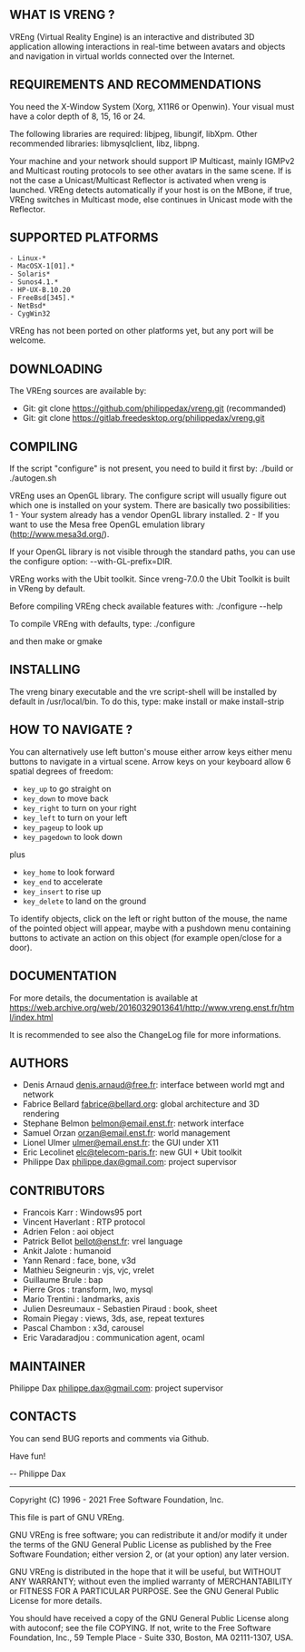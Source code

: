 WHAT IS VRENG ?
---------------
VREng (Virtual Reality Engine) is an interactive and distributed 3D application
allowing interactions in real-time between avatars and objects and navigation
in virtual worlds connected over the Internet.


REQUIREMENTS AND RECOMMENDATIONS
--------------------------------
You need the X-Window System (Xorg, X11R6 or Openwin).
Your visual must have a color depth of 8, 15, 16 or 24.

The following libraries are required: libjpeg, libungif, libXpm.
Other recommended libraries: libmysqlclient, libz, libpng.

Your machine and your network should support IP Multicast, mainly IGMPv2
and Multicast routing protocols to see other avatars in the same scene.
If is not the case a Unicast/Multicast Reflector is activated when vreng
is launched. VREng detects automatically if your host is on the MBone,
if true, VREng switches in Multicast mode, else continues in Unicast mode
with the Reflector.


SUPPORTED PLATFORMS
-------------------
	- Linux-*
	- MacOSX-1[01].*
	- Solaris*
	- Sunos4.1.*
	- HP-UX-B.10.20
	- FreeBsd[345].*
	- NetBsd*
	- CygWin32

VREng has not been ported on other platforms yet, but any port will be welcome.


DOWNLOADING
-----------
The VREng sources are available by:
  - Git:        git clone https://github.com/philippedax/vreng.git (recommanded)
  - Git:        git clone https://gitlab.freedesktop.org/philippedax/vreng.git


COMPILING
---------

If the script "configure" is not present, you need to build it first by:
	./build or ./autogen.sh

VREng uses an OpenGL library. The configure script will usually figure out
which one is installed on your system. There are basically two possibilities:
  1 - Your system already has a vendor OpenGL library installed.
  2 - If you want to use the Mesa free OpenGL emulation library (http://www.mesa3d.org/).

If your OpenGL library is not visible through the standard paths, you
can use the configure option: --with-GL-prefix=DIR.

VREng works with the Ubit toolkit.
Since vreng-7.0.0 the Ubit Toolkit is built in VReng by default.

Before compiling VREng check available features with:
	./configure --help

To compile VREng with defaults, type:
	./configure

and then
	make or gmake


INSTALLING
----------
The vreng binary executable and the vre script-shell
will be installed by default in /usr/local/bin.
To do this, type:
	make install
or
	make install-strip


HOW TO NAVIGATE ?
-----------------
You can alternatively use left button's mouse either arrow keys either
menu buttons to navigate in a virtual scene.
Arrow keys on your keyboard allow 6 spatial degrees of freedom:

- `key_up` to go straight on
- `key_down` to move back
- `key_right` to turn on your right
- `key_left` to turn on your left
- `key_pageup` to look up
- `key_pagedown` to look down
 
plus

- `key_home` to look forward
- `key_end` to accelerate
- `key_insert` to rise up
- `key_delete` to land on the ground

To identify objects, click on the left or right button of the mouse, the name
of the pointed object will appear, maybe with a pushdown menu containing buttons
to activate an action on this object (for example open/close for a door).


DOCUMENTATION
-------------
For more details, the documentation is available at
https://web.archive.org/web/20160329013641/http://www.vreng.enst.fr/html/index.html

It is recommended to see also the ChangeLog file for more informations.


AUTHORS
-------

- Denis Arnaud <denis.arnaud@free.fr>: interface between world mgt and network
- Fabrice Bellard <fabrice@bellard.org>: global architecture and 3D rendering
- Stephane Belmon <belmon@email.enst.fr>: network interface
- Samuel Orzan <orzan@email.enst.fr>: world management
- Lionel Ulmer <ulmer@email.enst.fr>: the GUI under X11
- Eric Lecolinet <elc@telecom-paris.fr>: new GUI + Ubit toolkit
- Philippe Dax <philippe.dax@gmail.com>: project supervisor

CONTRIBUTORS
------------
- Francois Karr : Windows95 port
- Vincent Haverlant : RTP protocol
- Adrien Felon : aoi object
- Patrick Bellot <bellot@enst.fr>: vrel language
- Ankit Jalote : humanoid
- Yann Renard : face, bone, v3d
- Mathieu Seigneurin : vjs, vjc, vrelet
- Guillaume Brule : bap
- Pierre Gros : transform, lwo, mysql
- Mario Trentini : landmarks, axis
- Julien Desreumaux - Sebastien Piraud : book, sheet
- Romain Piegay : views, 3ds, ase, repeat textures
- Pascal Chambon : x3d, carousel
- Eric Varadaradjou : communication agent, ocaml

MAINTAINER
----------
Philippe Dax <philippe.dax@gmail.com>: project supervisor

CONTACTS
--------
You can send BUG reports and comments via Github.

Have fun!

-- Philippe Dax

-----

Copyright (C) 1996 - 2021
  Free Software Foundation, Inc.

This file is part of GNU VREng.

GNU VREng is free software; you can redistribute it and/or modify
it under the terms of the GNU General Public License as published by
the Free Software Foundation; either version 2, or (at your option)
any later version.

GNU VREng is distributed in the hope that it will be useful,
but WITHOUT ANY WARRANTY; without even the implied warranty of
MERCHANTABILITY or FITNESS FOR A PARTICULAR PURPOSE.  See the
GNU General Public License for more details.

You should have received a copy of the GNU General Public License
along with autoconf; see the file COPYING.  If not, write to
the Free Software Foundation, Inc., 59 Temple Place - Suite 330,
Boston, MA 02111-1307, USA.
